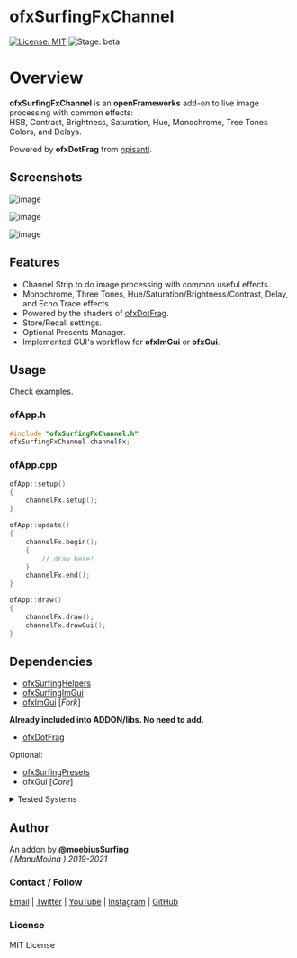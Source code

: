 ofxSurfingFxChannel
=============================
[![License: MIT](https://img.shields.io/badge/License-MIT-yellow.svg)](https://opensource.org/licenses/MIT)
![Stage: beta](https://img.shields.io/badge/-alpha-red)

# Overview

**ofxSurfingFxChannel** is an **openFrameworks** add-on to live image processing with common effects:  
HSB, Contrast, Brightness, Saturation, Hue, Monochrome, Tree Tones Colors, and Delays.

Powered by **ofxDotFrag** from [npisanti](https://github.com/npisanti).

## Screenshots

![image](/readme_images/Capture1.PNG?raw=true "image")

![image](/readme_images/Capture2.PNG?raw=true "image")

![image](/readme_images/Capture3.PNG?raw=true "image")

## Features
- Channel Strip to do image processing with common useful effects.
- Monochrome, Three Tones, Hue/Saturation/Brightness/Contrast, Delay, and Echo Trace effects.
- Powered by the shaders of [ofxDotFrag](https://github.com/npisanti/ofxDotFrag).
- Store/Recall settings.
- Optional Presents Manager.
- Implemented GUI's workflow for **ofxImGui** or **ofxGui**.

## Usage
Check examples.  

### ofApp.h
```.cpp
#include "ofxSurfingFxChannel.h"
ofxSurfingFxChannel channelFx;
```

### ofApp.cpp
```.cpp
ofApp::setup()
{
	channelFx.setup();
}

ofApp::update()
{
	channelFx.begin();
	{
		// draw here!
	}
	channelFx.end();
}

ofApp::draw()
{
	channelFx.draw();
	channelFx.drawGui();
}
```

## Dependencies

* [ofxSurfingHelpers](https://github.com/moebiussurfing/ofxSurfingHelpers)  
* [ofxSurfingImGui](https://github.com/moebiussurfing/ofxSurfingImGui)  
* [ofxImGui](https://github.com/Daandelange/ofxImGui/) [_Fork_]  

**Already included into ADDON/libs. No need to add.**    
* [ofxDotFrag](https://github.com/npisanti/ofxDotFrag) 

Optional:  
* [ofxSurfingPresets](https://github.com/moebiussurfing/ofxSurfingPresets)  
* ofxGui [_Core_]  

<details>
  <summary>Tested Systems</summary>
  <p>

  - **Windows 10** / **VS 2017** / **OF ~0.11**
  </p>
</details>

## Author
An addon by **@moebiusSurfing**  
*( ManuMolina ) 2019-2021*  

### Contact / Follow
<p>
<a href="mailto:moebiussurfing@gmail.com" target="_blank">Email</a> |
<a href="https://twitter.com/moebiusSurfing/" rel="nofollow">Twitter</a> | 
<a href="https://www.youtube.com/moebiusSurfing" rel="nofollow">YouTube</a> | 
<a href="https://www.instagram.com/moebiusSurfing/" rel="nofollow">Instagram</a> | 
<a href="https://github.com/moebiussurfing" target="_blank">GitHub</a> 
</p>

### License
MIT License